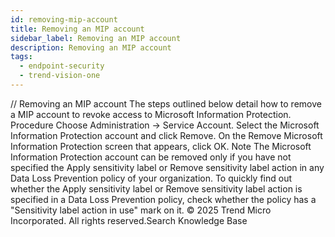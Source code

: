 ```yaml
---
id: removing-mip-account
title: Removing an MIP account
sidebar_label: Removing an MIP account
description: Removing an MIP account
tags:
  - endpoint-security
  - trend-vision-one
---
```


/*<![CDATA[*/ $('#title').html($('meta[name=map-description]').attr('content')); /*]]>*/ Removing an MIP account The steps outlined below detail how to remove a MIP account to revoke access to Microsoft Information Protection. Procedure Choose Administration → Service Account. Select the Microsoft Information Protection account and click Remove. On the Remove Microsoft Information Protection screen that appears, click OK. Note The Microsoft Information Protection account can be removed only if you have not specified the Apply sensitivity label or Remove sensitivity label action in any Data Loss Prevention policy of your organization. To quickly find out whether the Apply sensitivity label or Remove sensitivity label action is specified in a Data Loss Prevention policy, check whether the policy has a "Sensitivity label action in use" mark on it. © 2025 Trend Micro Incorporated. All rights reserved.Search Knowledge Base